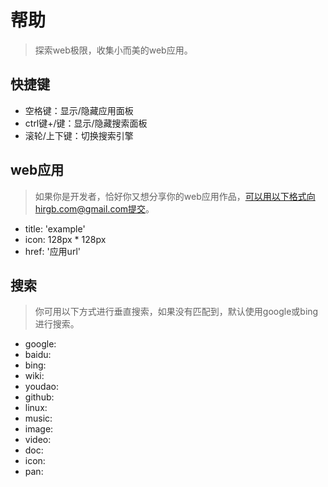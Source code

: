 # 帮助

>探索web极限，收集小而美的web应用。

## 快捷键

- 空格键：显示/隐藏应用面板
- ctrl键+/键：显示/隐藏搜索面板
- 滚轮/上下键：切换搜索引擎

## web应用

> 如果你是开发者，恰好你又想分享你的web应用作品，可以用以下格式向hirgb.com@gmail.com提交。

- title: 'example'
- icon: 128px * 128px
- href: '应用url'

## 搜索

> 你可用以下方式进行垂直搜索，如果没有匹配到，默认使用google或bing进行搜索。

- google:
- baidu:
- bing:
- wiki:
- youdao:
- github:
- linux:
- music:
- image:
- video:
- doc:
- icon:
- pan: